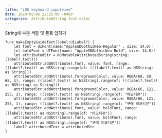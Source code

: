 ```yaml
---
title: "iOS keyboard inputview"
date: 2020-08-06 22:25:00 -0400
categories: AttributedString font color
---
```

String에 부분 색깔 및 폰트 입히기

    func makeEmptyGuideText(label:UILabel?) {
        let font = UIFont(name:"AppleSDGothicNeo-Regular" , size: 14.0)!
        let boldFont = UIFont(name: "AppleSDGothicNeo-Bold", size: 14.0)!
        let attributedStr = NSMutableAttributedString(string: (label?.text)!)
        attributedStr.addAttribute(.font, value: font, range: ((label?.text)! as NSString).range(of: (((label?.text)! as NSString) as String)))
        attributedStr.addAttribute(.foregroundColor, value: RGBA(68, 68, 68, 1), range: ((label?.text)! as NSString).range(of: (((label?.text)! as NSString) as String)))
        attributedStr.addAttribute(.foregroundColor, value: RGBA(66, 121, 255, 1), range: ((label?.text)! as NSString).range(of: "이모티콘"))
        attributedStr.addAttribute(.foregroundColor, value: RGBA(66, 121, 255, 1), range: ((label?.text)! as NSString).range(of: "구매 이모티콘"))
        attributedStr.addAttribute(.font, value: boldFont, range: ((label?.text)! as NSString).range(of: "이모티콘"))
        attributedStr.addAttribute(.font, value: boldFont, range: ((label?.text)! as NSString).range(of: "구매 이모티콘"))
        label?.attributedText = attributedStr
    }
